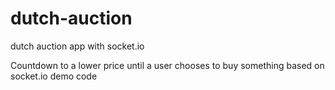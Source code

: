 # dutch-auction
dutch auction app with socket.io

Countdown to a lower price until a user chooses to buy something based on socket.io demo code
